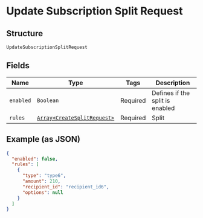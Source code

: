 
# Update Subscription Split Request

## Structure

`UpdateSubscriptionSplitRequest`

## Fields

| Name | Type | Tags | Description |
|  --- | --- | --- | --- |
| `enabled` | `Boolean` | Required | Defines if the split is enabled |
| `rules` | [`Array<CreateSplitRequest>`](/doc/models/create-split-request.md) | Required | Split |

## Example (as JSON)

```json
{
  "enabled": false,
  "rules": [
    {
      "type": "type6",
      "amount": 210,
      "recipient_id": "recipient_id6",
      "options": null
    }
  ]
}
```

